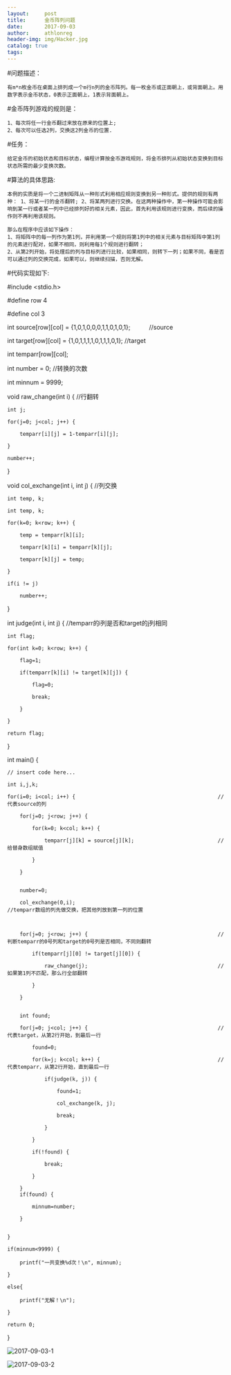 ```yaml
---
layout:     post
title:      金币阵列问题
date:       2017-09-03
author:     athlonreg
header-img: img/Hacker.jpg
catalog: true
tags:
---
```


#问题描述：

	有m*n枚金币在桌面上排列成一个m行n列的金币阵列。每一枚金币或正面朝上，或背面朝上。用数字表示金币状态，0表示正面朝上，1表示背面朝上。


#金币阵列游戏的规则是：

	1、每次将任一行金币翻过来放在原来的位置上;
	2、每次可以任选2列，交换这2列金币的位置.


#任务：

	给定金币的初始状态和目标状态，编程计算按金币游戏规则，将金币排列从初始状态变换到目标状态所需的最少变换次数。


#算法的具体思路:

    本例的实质是将一个二进制矩阵从一种形式利用相应规则变换到另一种形式。提供的规则有两种： 1、将某一行的金币翻转; 2、将某两列进行交换。在这两种操作中，第一种操作可能会影响到某一行或者某一列中已经排列好的相关元素，因此，首先利用该规则进行变换，而后续的操作则不再利用该规则。
    
    那么在程序中应该如下操作：
    1、将矩阵中的每一列作为第1列，并利用第一个规则将第1列中的相关元素与目标矩阵中第1列的元素进行配对，如果不相同，则利用每1个规则进行翻转；
    2、从第2列开始，将处理后的列与目标列进行比较，如果相同，则转下一列；如果不同，看是否可以通过列的交换完成，如果可以，则继续扫描，否则无解。

#代码实现如下:

#include <stdio.h>


#define row 4

#define col 3


int source[row][col] = {1,0,1,0,0,0,1,1,0,1,0,1};                       //source

int target[row][col] = {1,0,1,1,1,1,0,1,1,1,0,1};                       //target

int temparr[row][col];

int number = 0;                                                         //转换的次数

int minnum = 9999;


void raw_change(int i) {                                                //行翻转

    int j;
    
    for(j=0; j<col; j++) {
    
        temparr[i][j] = 1-temparr[i][j];
        
    }
    
    number++;
    
}


void col_exchange(int i, int j) {                                       //列交换

    int temp, k;
    
    int temp, k;
    
    for(k=0; k<row; k++) {
    
        temp = temparr[k][i];
        
        temparr[k][i] = temparr[k][j];
        
        temparr[k][j] = temp;
        
    }
    
    if(i != j)
    
        number++;
        
}

int judge(int i, int j) {                                               //temparr的i列是否和target的j列相同

    int flag;
    
    for(int k=0; k<row; k++) {
    
        flag=1;
        
        if(temparr[k][i] != target[k][j]) {
        
            flag=0;
            
            break;
            
        }
        
    }
    
    return flag;
    
}


int main() {

    // insert code here...
    
    int i,j,k;
    
    for(i=0; i<col; i++) {                                              //代表source的列
    
        for(j=0; j<row; j++) {
        
            for(k=0; k<col; k++) {
            
                temparr[j][k] = source[j][k];                           //给替身数组赋值
                
            }
            
        }
        
        
        number=0;
        
        col_exchange(0,i);                                              //temparr数组的列先做交换，把其他列放到第一列的位置
        
        
        
        for(j=0; j<row; j++) {                                          //判断temparr的0号列和target的0号列是否相同，不同则翻转
        
            if(temparr[j][0] != target[j][0]) {
            
                raw_change(j);                                          //如果第1列不匹配，那么行全部翻转
                
            }
            
        }
        
        
        int found;
        
        for(j=0; j<col; j++) {                                          //代表target，从第2行开始，到最后一行
        
            found=0;
            
            for(k=j; k<col; k++) {                                      //代表temparr，从第2行开始，直到最后一行
            
                if(judge(k, j)) {
                
                    found=1;
                    
                    col_exchange(k, j);
                    
                    break;
                    
                }
                
            }
            
            if(!found) {
            
                break;
                
            }
            
        }
        if(found) {
        
            minnum=number;
            
        }
        
        
    }
    
    if(minnum<9999) {
    
        printf("一共变换%d次！\n", minnum);
        
    }
    
    else{
    
        printf("无解！\n");
        
    }
    
    return 0;
    
}

![2017-09-03-1](http://ovefvi4g3.bkt.clouddn.com/2017-09-03-1-1.png)

![2017-09-03-2](http://ovefvi4g3.bkt.clouddn.com/2017-09-03-2-1.png)
